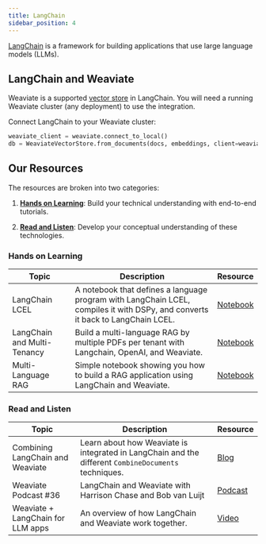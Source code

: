 ```yaml
---
title: LangChain
sidebar_position: 4
---
```


[LangChain](https://python.langchain.com/v0.2/docs/introduction/) is a framework for building applications that use large language models (LLMs).

## LangChain and Weaviate 
Weaviate is a supported [vector store](https://python.langchain.com/v0.2/docs/integrations/vectorstores/weaviate/#step-1-data-import) in LangChain. You will need a running Weaviate cluster (any deployment) to use the integration.

Connect LangChain to your Weaviate cluster:
```python
weaviate_client = weaviate.connect_to_local()
db = WeaviateVectorStore.from_documents(docs, embeddings, client=weaviate_client)
```

## Our Resources 
The resources are broken into two categories: 
1. [**Hands on Learning**](#hands-on-learning): Build your technical understanding with end-to-end tutorials.

2. [**Read and Listen**](#read-and-listen): Develop your conceptual understanding of these technologies.

### Hands on Learning

| Topic | Description | Resource | 
| --- | --- | --- |
| LangChain LCEL | A notebook that defines a language program with LangChain LCEL, compiles it with DSPy, and converts it back to LangChain LCEL. | [Notebook](https://github.com/weaviate/recipes/blob/main/integrations/llm-frameworks/langchain/LCEL/RAG-with-LangChain-LCEL-and-DSPy.ipynb) |
| LangChain and Multi-Tenancy | Build a multi-language RAG by multiple PDFs per tenant with Langchain, OpenAI, and Weaviate. | [Notebook](https://github.com/weaviate/recipes/blob/main/integrations/llm-frameworks/langchain/loading-data/langchain-simple-pdf-multitenant.ipynb) |
| Multi-Language RAG | Simple notebook showing you how to build a RAG application using LangChain and Weaviate. | [Notebook](https://github.com/weaviate/recipes/blob/main/integrations/llm-frameworks/langchain/loading-data/langchain-simple-pdf.ipynb) |


### Read and Listen 
| Topic | Description | Resource | 
| --- | --- | --- |
| Combining LangChain and Weaviate | Learn about how Weaviate is integrated in LangChain and the different `CombineDocuments` techniques. | [Blog](https://weaviate.io/blog/combining-langchain-and-weaviate) |
| Weaviate Podcast #36 | LangChain and Weaviate with Harrison Chase and Bob van Luijt | [Podcast](https://www.youtube.com/watch?v=lhby7Ql7hbk) |
| Weaviate + LangChain for LLM apps | An overview of how LangChain and Weaviate work together. | [Video](https://youtu.be/7AGj4Td5Lgw?feature=shared) |